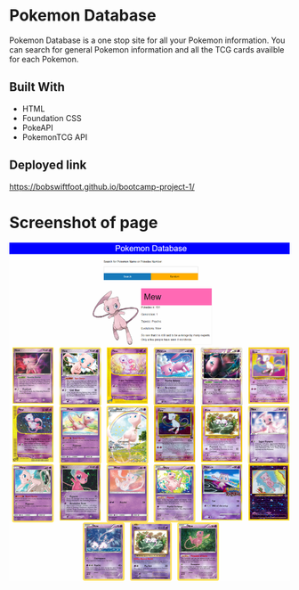 # Pokemon Database
Pokemon Database is a one stop site for all your Pokemon information. You can search for general Pokemon information and all the TCG cards availble for each Pokemon.

## Built With
* HTML
* Foundation CSS
* PokeAPI
* PokemonTCG API

## Deployed link
https://bobswiftfoot.github.io/bootcamp-project-1/

# Screenshot of page
![Full Page Screenshot](/assets/images/full-page-screenshot.png?raw=true)
